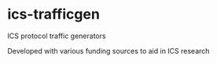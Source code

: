 # ics-trafficgen
ICS protocol traffic generators

Developed with various funding sources to aid in ICS research
